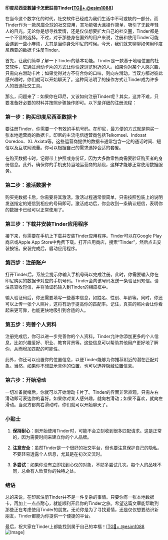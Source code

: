 **印度尼西亚數據卡怎麽註冊Tinder[[TG💪+ @esim1088](https://t.me/s/esim1088)]**

在当今这个数字化的时代，社交软件已经成为我们生活中不可或缺的一部分。而Tinder作为一款风靡全球的社交应用，其功能强大且操作简单，吸引了无数年轻人的目光。无论你是想寻找爱情，还是仅仅想要扩大自己的社交圈，Tinder都是一个不错的选择。不过，对于那些身在国外的用户来说，注册和使用Tinder可能会遇到一些小麻烦，尤其是当你身处印尼的时候。今天，我们就来聊聊如何用印度尼西亚的数据卡注册Tinder。

首先，让我们简单了解一下Tinder的基本功能。Tinder是一款基于地理位置的社交软件，它通过滑动卡片的方式让你快速浏览附近的人。如果你对某个人感兴趣，只需向右滑动卡片；如果觉得对方不符合你的口味，则向左滑动。当双方都对彼此感兴趣时，你们就可以开始聊天了。这种简洁明了的操作方式让Tinder成为许多人的首选社交工具。

那么，问题来了：如果你在印尼，又该如何注册Tinder呢？其实，这并不难，只要准备好必要的材料并按照步骤操作即可。以下是详细的注册流程：

### 第一步：购买印度尼西亚数据卡

要注册Tinder，你需要一个有效的手机号码。在印尼，最方便的方式就是购买一张本地运营商的数据卡。印尼的主流电信运营商包括Telkomsel、Indosat Ooredoo、XL Axiata等。这些运营商提供的数据卡通常包含一定的通话时间、短信以及互联网流量。你可以根据自己的需求选择合适的套餐。

在购买数据卡时，记得带上护照或身份证，因为大多数零售商需要验证购买者的身份信息。此外，确保你的手机支持当地运营商的频段，这样才能够正常使用数据服务。

### 第二步：激活数据卡

购买完数据卡后，你需要将其激活。激活过程通常很简单，只需按照包装上的说明发送指定的短信到相应的号码即可。激活成功后，你会收到一条确认短信，表明你的数据卡已经可以正常使用了。

### 第三步：下载并安装Tinder应用程序

接下来，你需要在手机上下载并安装Tinder应用程序。Tinder可以在Google Play商店或Apple App Store中免费下载。打开应用商店，搜索“Tinder”，然后点击安装按钮。安装完成后，启动应用程序。

### 第四步：注册账户

打开Tinder后，系统会提示你输入手机号码以完成注册。此时，你需要输入你在印尼购买的数据卡对应的手机号码。Tinder会向该号码发送一条验证码短信。请注意查收短信，并将验证码输入到Tinder的相应框中。

输入验证码后，你还需要填写一些基本信息，如姓名、性别、年龄等。同时，你还可以上传一张个人照片，这将有助于提高你的匹配率。记住，真实的照片会让你看起来更可靠，也能更快地吸引到合适的人。

### 第五步：完善个人资料

注册完成后，你可以进一步完善你的个人资料。Tinder允许你添加更多的个人信息，比如兴趣爱好、职业、教育背景等。这些信息可以帮助其他用户更好地了解你，从而增加匹配的可能性。

此外，你还可以设置你的位置信息，以便Tinder能够为你推荐附近的潜在匹配对象。当然，如果你不想显示具体的位置，也可以选择隐藏位置信息。

### 第六步：开始滑动

一切准备就绪后，你就可以开始滑动卡片了。Tinder的界面非常直观，只需左右滑动即可表达你的喜好。如果你对某人感兴趣，就向右滑动；如果不喜欢，就向左滑动。当双方都向右滑动时，你们就可以开始聊天了。

### 小贴士

1. **保持耐心**：刚开始使用Tinder时，可能不会立刻收到很多匹配请求。这是正常的，因为需要时间来建立你的个人品牌。
   
2. **注意安全**：虽然Tinder是一个很好的社交平台，但也要注意保护自己的隐私。不要轻易透露个人信息，尤其是在初次交流时。

3. **多尝试**：如果你没有立即找到心仪的对象，不妨多尝试几次。每个人的品味不同，总会有人欣赏你的独特之处。

### 结语

总的来说，在印尼注册Tinder并不是一件复杂的事情。只要你有一张本地数据卡，再加上一点点耐心，就能顺利开启你的Tinder之旅。希望这篇文章能帮助到那些正在考虑使用Tinder的朋友。无论你是为了寻找爱情，还是仅仅想要结识新朋友，Tinder都能为你提供一个便捷的平台。

最后，祝大家在Tinder上都能找到属于自己的幸福！[[TG💪+ @esim1088](https://t.me/s/esim1088) ![Image](https://i.postimg.cc/4NQfJmqS/Snipaste-2025-05-13-00-14-12.png)]